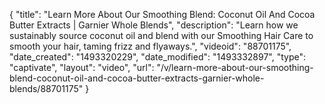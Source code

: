 {
    "title": "Learn More About Our Smoothing Blend: Coconut Oil And Cocoa Butter Extracts | Garnier Whole Blends",
    "description": "Learn how we sustainably source coconut oil and blend with our Smoothing Hair Care to smooth your hair, taming frizz and flyaways.",
    "videoid": "88701175",
    "date_created": "1493320229",
    "date_modified": "1493332897",
    "type": "captivate",
    "layout": "video",
    "url": "\/v\/learn-more-about-our-smoothing-blend-coconut-oil-and-cocoa-butter-extracts-garnier-whole-blends\/88701175"
}